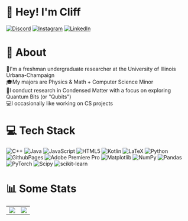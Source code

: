 # 👋 Hey! I'm Cliff
[![Discord](https://img.shields.io/badge/Discord-%237289DA.svg?logo=discord&logoColor=white)](https://discord.gg/cliffsun) [![Instagram](https://img.shields.io/badge/Instagram-%23E4405F.svg?logo=Instagram&logoColor=white)](https://instagram.com/cliff.x.sun) [![LinkedIn](https://img.shields.io/badge/LinkedIn-%230077B5.svg?logo=linkedin&logoColor=white)](https://linkedin.com/in/cliff-sun) 

# 💫 About
👋I'm a freshman undergraduate researcher at the University of Illinois Urbana-Champaign<br>🎓My majors are Physics & Math + Computer Science Minor<br>🔬I conduct research in Condensed Matter with a focus on exploring Quantum Bits (or "Qubits")<br>💻I occasionally like working on CS projects

# 💻 Tech Stack
![C++](https://img.shields.io/badge/c++-%2300599C.svg?style=for-the-badge&logo=c%2B%2B&logoColor=white) ![Java](https://img.shields.io/badge/java-%23ED8B00.svg?style=for-the-badge&logo=openjdk&logoColor=white) ![JavaScript](https://img.shields.io/badge/javascript-%23323330.svg?style=for-the-badge&logo=javascript&logoColor=%23F7DF1E) ![HTML5](https://img.shields.io/badge/html5-%23E34F26.svg?style=for-the-badge&logo=html5&logoColor=white) ![Kotlin](https://img.shields.io/badge/kotlin-%237F52FF.svg?style=for-the-badge&logo=kotlin&logoColor=white) ![LaTeX](https://img.shields.io/badge/latex-%23008080.svg?style=for-the-badge&logo=latex&logoColor=white) ![Python](https://img.shields.io/badge/python-3670A0?style=for-the-badge&logo=python&logoColor=ffdd54) ![GithubPages](https://img.shields.io/badge/github%20pages-121013?style=for-the-badge&logo=github&logoColor=white) ![Adobe Premiere Pro](https://img.shields.io/badge/Adobe%20Premiere%20Pro-9999FF.svg?style=for-the-badge&logo=Adobe%20Premiere%20Pro&logoColor=white) ![Matplotlib](https://img.shields.io/badge/Matplotlib-%23ffffff.svg?style=for-the-badge&logo=Matplotlib&logoColor=black) ![NumPy](https://img.shields.io/badge/numpy-%23013243.svg?style=for-the-badge&logo=numpy&logoColor=white) ![Pandas](https://img.shields.io/badge/pandas-%23150458.svg?style=for-the-badge&logo=pandas&logoColor=white) ![PyTorch](https://img.shields.io/badge/PyTorch-%23EE4C2C.svg?style=for-the-badge&logo=PyTorch&logoColor=white) ![Scipy](https://img.shields.io/badge/SciPy-%230C55A5.svg?style=for-the-badge&logo=scipy&logoColor=%white) ![scikit-learn](https://img.shields.io/badge/scikit--learn-%23F7931E.svg?style=for-the-badge&logo=scikit-learn&logoColor=white)

# 📊 Some Stats
<table align="center">
				<tr>
					<td><img src="https://github-readme-stats.vercel.app/api?username=cliffsun&theme=vue-dark&show_icons=true&hide_border=true&count_private=true" /></td>
					<td><img src="https://github-readme-stats.vercel.app/api/top-langs/?username=cliffsun&theme=vue-dark&show_icons=true&hide_border=true&layout=compact" /></td>
				</tr>
		</table>

  
<!-- # 📊 Some Stats
![](https://github-readme-stats.vercel.app/api?username=cliffsun&theme=great-gatsby&hide_border=false&include_all_commits=true&count_private=true)<br/>
![](https://github-readme-streak-stats.herokuapp.com/?user=cliffsun&theme=great-gatsby&hide_border=false)<br/>
![](https://github-readme-stats.vercel.app/api/top-langs/?username=cliffsun&theme=great-gatsby&hide_border=false&include_all_commits=true&count_private=true&layout=compact) -->


